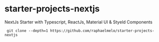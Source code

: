 # starter-projects-nextjs
NextJs Starter with Typescript, ReactJs, Material UI &amp; Styeld Components

```
 git clone --depth=1 https://github.com/raphaelmelo/starter-projects-nextjs
 ```
